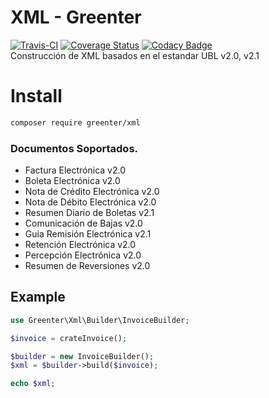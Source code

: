 # XML - Greenter

[![Travis-CI](https://img.shields.io/travis/giansalex/greenter-xml.svg?label=build&branch=master&style=flat-square)](https://travis-ci.org/giansalex/greenter-xml)
[![Coverage Status](https://img.shields.io/coveralls/giansalex/greenter-xml.svg?label=coveralls&style=flat-square&branch=master)](https://coveralls.io/github/giansalex/greenter-xml?branch=master)
[![Codacy Badge](https://api.codacy.com/project/badge/Grade/bc6f0b348aec4b5db956815ccbc32daa)](https://www.codacy.com/app/giansalex/greenter-xml?utm_source=github.com&amp;utm_medium=referral&amp;utm_content=giansalex/greenter-xml&amp;utm_campaign=Badge_Grade)  
Construcción de XML basados en el estandar UBL v2.0, v2.1

# Install
```bash
composer require greenter/xml
```

### Documentos Soportados.

* Factura Electrónica v2.0
* Boleta Electrónica v2.0
* Nota de Crédito Electrónica v2.0
* Nota de Débito Electrónica v2.0
* Resumen Diario de Boletas v2.1
* Comunicación de Bajas v2.0
* Guia Remisión Electrónica v2.1
* Retención Electrónica v2.0
* Percepción Electrónica v2.0
* Resumen de Reversiones v2.0

## Example

```php
use Greenter\Xml\Builder\InvoiceBuilder;

$invoice = crateInvoice();

$builder = new InvoiceBuilder();
$xml = $builder->build($invoice);

echo $xml;
```